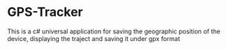 # GPS-Tracker
This is a c# universal application for saving the geographic position of the device, displaying the traject and saving it under gpx format
